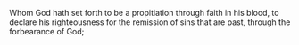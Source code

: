 Whom God hath set forth to be a propitiation through faith in his blood, to declare his righteousness for the remission of sins that are past, through the forbearance of God;
